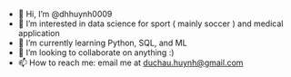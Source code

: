 - 👋 Hi, I’m @dhhuynh0009
- 👀 I’m interested in data science for sport ( mainly soccer ) and medical application
- 🌱 I’m currently learning Python, SQL, and ML 
- 💞️ I’m looking to collaborate on anything :)
- 📫 How to reach me: email me at duchau.huynh@gmail.com

<!---
dhhuynh0009/dhhuynh0009 is a ✨ special ✨ repository because its `README.md` (this file) appears on your GitHub profile.
You can click the Preview link to take a look at your changes.
--->
